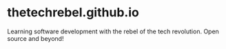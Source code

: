 # thetechrebel.github.io
Learning software development with the rebel of the tech revolution. Open source and beyond!
